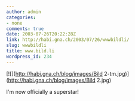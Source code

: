 ```yaml
---
author: admin
categories:
- none
comments: true
date: 2003-07-26T20:22:28Z
link: http://habi.gna.ch/2003/07/26/wwwbildli/
slug: wwwbildli
title: www.bild.li
wordpress_id: 234
---
```


[![](http://habi.gna.ch/blog/images/Bild 2-tm.jpg)](http://habi.gna.ch/blog/images/Bild 2.jpg)

I'm now officially a superstar!
